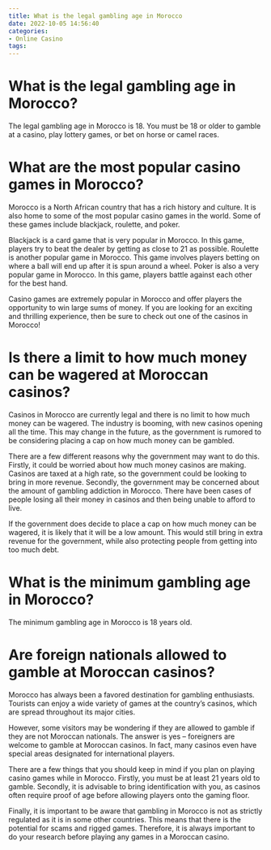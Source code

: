 ```yaml
---
title: What is the legal gambling age in Morocco
date: 2022-10-05 14:56:40
categories:
- Online Casino
tags:
---
```



#  What is the legal gambling age in Morocco?

The legal gambling age in Morocco is 18. You must be 18 or older to gamble at a casino, play lottery games, or bet on horse or camel races.

#  What are the most popular casino games in Morocco?

Morocco is a North African country that has a rich history and culture. It is also home to some of the most popular casino games in the world. Some of these games include blackjack, roulette, and poker.

Blackjack is a card game that is very popular in Morocco. In this game, players try to beat the dealer by getting as close to 21 as possible. Roulette is another popular game in Morocco. This game involves players betting on where a ball will end up after it is spun around a wheel. Poker is also a very popular game in Morocco. In this game, players battle against each other for the best hand.

Casino games are extremely popular in Morocco and offer players the opportunity to win large sums of money. If you are looking for an exciting and thrilling experience, then be sure to check out one of the casinos in Morocco!

#  Is there a limit to how much money can be wagered at Moroccan casinos?

Casinos in Morocco are currently legal and there is no limit to how much money can be wagered. The industry is booming, with new casinos opening all the time. This may change in the future, as the government is rumored to be considering placing a cap on how much money can be gambled.

There are a few different reasons why the government may want to do this. Firstly, it could be worried about how much money casinos are making. Casinos are taxed at a high rate, so the government could be looking to bring in more revenue. Secondly, the government may be concerned about the amount of gambling addiction in Morocco. There have been cases of people losing all their money in casinos and then being unable to afford to live.

If the government does decide to place a cap on how much money can be wagered, it is likely that it will be a low amount. This would still bring in extra revenue for the government, while also protecting people from getting into too much debt.

#  What is the minimum gambling age in Morocco?

The minimum gambling age in Morocco is 18 years old.

#  Are foreign nationals allowed to gamble at Moroccan casinos?

Morocco has always been a favored destination for gambling enthusiasts. Tourists can enjoy a wide variety of games at the country’s casinos, which are spread throughout its major cities.

However, some visitors may be wondering if they are allowed to gamble if they are not Moroccan nationals. The answer is yes – foreigners are welcome to gamble at Moroccan casinos. In fact, many casinos even have special areas designated for international players.

There are a few things that you should keep in mind if you plan on playing casino games while in Morocco. Firstly, you must be at least 21 years old to gamble. Secondly, it is advisable to bring identification with you, as casinos often require proof of age before allowing players onto the gaming floor.

Finally, it is important to be aware that gambling in Morocco is not as strictly regulated as it is in some other countries. This means that there is the potential for scams and rigged games. Therefore, it is always important to do your research before playing any games in a Moroccan casino.